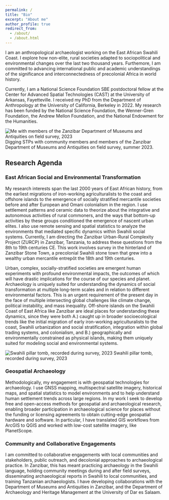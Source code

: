 ```yaml
---
permalink: /
title: "Bio"
excerpt: "About me"
author_profile: true
redirect_from: 
  - /about/
  - /about.html
---
```


I am an anthropological archaeologist working on the East African Swahili Coast. I explore how non-elite, rural societies adapted to sociopolitical and environmental changes over the last two thousand years. Furthemore, I am committed to advancing international public and academic understandings of the significance and interconnectedness of precolonial Africa in world history.

Currently, I am a National Science Foundation SBE postdoctoral fellow at the Center for Advanced Spatial Technologies (CAST) at the University of Arkansas, Fayetteville. I received my PhD from the Department of Anthropology at the University of California, Berkeley in 2022. My research has been funded by the National Science Foundation, the Wenner-Gren Foundation, the Andrew Mellon Foundation, and the National Endowment for the Humanities.

![Me with members of the Zanzibar Department of Museums and Antiquities on field survey, 2023](DSC_9284.JPG?raw=true)
Digging STPs with community members and members of the Zanzibar Department of Museums and Antiquities on field survey, summer 2023.

## Research Agenda 

### East African Social and Environmental Transformation
My research interests span the last 2000 years of East African history, from the earliest migrations of iron-working agriculturalists to the coast and offshore islands to the emergence of socially stratified mercantile societies before and after European and Omani colonialism in the region. I use settlement patterns and ceramic data to theorize about the integrative and autonomous activities of rural commoners, and the ways that bottom-up activities by these groups conditioned the emergence of nascent urban elites. I also use remote sensing and spatial statistics to analyze the environments that mediated specific dynamics within Swahili social systems. Currently, I am directing the Zanzibar Urban-Rural Complexity Project (ZURCP) in Zanzibar, Tanzania, to address these questions from the 8th to 19th centuries CE. This work involves survey in the hinterland of Zanzibar Stone Town, a precolonial Swahili stone town that grew into a wealthy urban mercantile entrepôt the 18th and 19th centuries.

Urban, complex, socially-stratified societies are emergent human experiments with profound environmental impacts, the outcomes of which will have drastic implications for the course of our species and planet. Archaeology is uniquely suited for understanding the dynamics of social transformation at multiple long-term scales and in relation to different environmental factors. This is an urgent requirement of the present day in the face of multiple intersecting global challenges like climate change, political instability, and mass inequality. Off-shore islands on the Swahili Coast of East Africa like Zanzibar are ideal places for understanding these dynamics, since they were both A.) caught up in broader socioecological trends like the initial migration of early iron-working agriculturalists to the coast, Swahili urbanization and social stratification, integration within global trading systems, and colonialism, and B.) geographically and environmentally constrained as physical islands, making them uniquely suited for modeling social and environmental systems.

![Swahili pillar tomb, recorded during survey, 2023](DSC_6585.JPG?raw=true)
Swahili pillar tomb, recorded during survey, 2023

### Geospatial Archaeology
Methodologically, my engagement is with geospatial technologies for archaeology. I use GNSS mapping, multispectral satellite imagery, historical maps, and spatial statistics to model environments and to help understand human settlement trends across large regions. In my work I seek to develop free and open-access methods for geospatial and archaeological research, enabling broader participation in archaeological science for places without the funding or licensing agreements to obtain cutting-edge geospatial hardware and software. In particular, I have translated GIS workflows from ArcGIS to QGIS and worked with low-cost satellite imagery, like PlanetScope.

### Community and Collaborative Engagements
I am committed to collaborative engagements with local communities and stakeholders, public outreach, and decolonial approaches to archaeological practice. In Zanzibar, this has meant practicing archaeology in the Swahili language, holding community meetings during and after field surveys, disseminating archaeological reports in Swahili to local communities, and training Tanzanian archaeologists. I have developing collaborations with the Department of Museums and Antiquities in Zanzibar, and the Department of Archaeology and Heritage Management at the University of Dar es Salaam.
